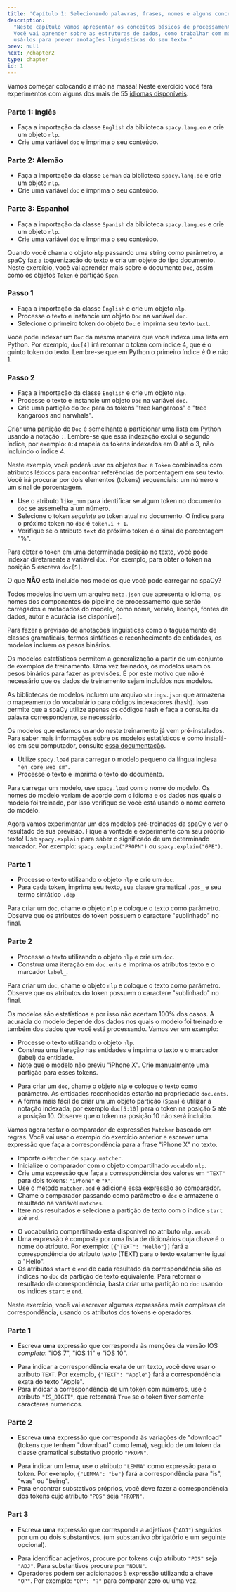 ```yaml
---
title: 'Capítulo 1: Selecionando palavras, frases, nomes e alguns conceitos'
description:
  "Neste capítulo vamos apresentar os conceitos básicos de processamento de texto utilizanda spaCy.
  Você vai aprender sobre as estruturas de dados, como trabalhar com modelos estatísticos e como
  usá-los para prever anotações linguísticas do seu texto."
prev: null
next: /chapter2
type: chapter
id: 1
---
```


<exercise id="1" title="Introdução a spaCy" type="slides">

<slides source="chapter1_01_introduction-to-spacy">
</slides>

</exercise>

<exercise id="2" title="Primeiros passos">

Vamos começar colocando a mão na massa! Neste exercício você fará
experimentos com alguns dos mais de 55 [idiomas disponíveis](https://spacy.io/usage/models#languages).

### Parte 1: Inglês

- Faça a importação da classe `English` da biblioteca `spacy.lang.en` e crie um objeto `nlp`.
- Crie uma variável `doc` e imprima o seu conteúdo.

<codeblock id="01_02_01"></codeblock>

### Parte 2: Alemão

- Faça a importação da classe `German` da biblioteca `spacy.lang.de` e crie um objeto `nlp`.
- Crie uma variável `doc` e imprima o seu conteúdo.

<codeblock id="01_02_02"></codeblock>

### Parte 3: Espanhol

- Faça a importação da classe `Spanish` da biblioteca `spacy.lang.es` e crie um objeto `nlp`.
- Crie uma variável `doc` e imprima o seu conteúdo.

<codeblock id="01_02_03"></codeblock>

</exercise>

<exercise id="3" title="Documentos, partições e tokens">

Quando você chama o objeto `nlp` passando uma string como parâmetro, a spaCy
faz a toquenização do texto e cria um objeto do tipo documento. Neste exercício, você
vai aprender mais sobre o documento `Doc`, assim como os objetos `Token` e
partição `Span`.

### Passo 1

- Faça a importação da classe `English` e crie um objeto `nlp`.
- Processe o texto e instancie um objeto `Doc` na variável `doc`.
- Selecione o primeiro token do objeto `Doc` e imprima seu texto `text`.

<codeblock id="01_03_01">

Você pode indexar um `Doc` da mesma maneira que você indexa uma lista em Python.
Por exemplo, `doc[4]` irá retornar o token com índice 4, que é o quinto token do texto.
Lembre-se que em Python o primeiro índice é 0 e não 1.

</codeblock>

### Passo 2

- Faça a importação da classe `English` e crie um objeto `nlp`.
- Processe o texto e instancie um objeto `Doc` na variável `doc`.
- Crie uma partição do `Doc` para os tokens "tree kangaroos" e
"tree kangaroos and narwhals".

<codeblock id="01_03_02">

Criar uma partição do `Doc` é semelhante a particionar uma lista em Python usando
a notação `:`. Lembre-se que essa indexação exclui o segundo índice, por exemplo:
`0:4` mapeia os tokens indexados em 0 até o 3, não incluindo o índice 4.

</codeblock>

</exercise>

<exercise id="4" title="Atributos léxicos">

Neste exemplo, você poderá usar os objetos `Doc` e `Token` combinados com
atributos léxicos para encontrar referências de porcentagem em seu texto. Você irá procurar
por dois elementos (tokens) sequenciais: um número e um sinal de porcentagem.

- Use o atributo `like_num` para identificar se algum token no documento
`doc` se assemelha a um número.
- Selecione o token _seguinte_ ao token atual no documento. O índice para o
próximo token no `doc` é `token.i + 1`.
- Verifique se o atributo `text` do próximo token é o sinal de porcentagem "%".

<codeblock id="01_04">

Para obter o token em uma determinada posição no texto, você pode indexar diretamente
a variável `doc`. Por exemplo, para obter o token na posição 5 escreva `doc[5]`.

</codeblock>

</exercise>

<exercise id="5" title="Modelos estatísticos" type="slides">

<slides source="chapter1_02_statistical-models">
</slides>

</exercise>

<exercise id="6" title="Biblioteca dos modelos" type="choice">

O que **NÃO** está incluído nos modelos que você pode carregar na spaCy?

<choice>
<opt text="Um arquivo com metadados do idioma, pipeline e licença.">

Todos modelos incluem um arquivo `meta.json` que apresenta o idioma, os nomes dos
componentes do pipeline de processamento que serão carregados e metadados
do modelo, como nome, versão, licença, fontes de dados, autor e acurácia (se disponível).

</opt>
<opt text="Pesos binários para efetuar as previsões estatísticas.">

Para fazer a previsão de anotações linguísticas como o tagueamento de classes
gramaticais, termos sintáticos e reconhecimento de entidades, os modelos incluem
os pesos binários.

</opt>
<opt correct="true" text="Os dados nos quais o modelo foi treinado.">

Os modelos estatísticos permitem a generalização a partir de um conjunto de
exemplos de treinamento. Uma vez treinados, os modelos usam os pesos binários
para fazer as previsões. É por este motivo que não é necessário que os dados de
treinamento sejam incluídos nos modelos.

</opt>
<opt text="O vocabulário do modelo e seus códigos indexadores (hashes).">

As bibliotecas de modelos incluem um arquivo `strings.json` que armazena o mapeamento
do vocabulário para códigos indexadores (hash). Isso permite que a spaCy utilize apenas os
códigos hash e faça a consulta da palavra correspondente, se necessário.

</opt>
</choice>

</exercise>

<exercise id="7" title="Carregando os modelos">

Os modelos que estamos usando neste treinamento já vem pré-instalados. Para
saber mais informações sobre os modelos estatísticos e como instalá-los em seu
computador, consulte [essa documentação](https://spacy.io/usage/models).

- Utilize `spacy.load` para carregar o modelo pequeno da língua inglesa `"en_core_web_sm"`.
- Processe o texto e imprima o texto do documento.

<codeblock id="01_07">

Para carregar um modelo, use `spacy.load` com o nome do modelo. Os nomes do
modelo variam de acordo com o idioma e os dados nos quais o modelo foi treinado,
por isso verifique se você está usando o nome correto do modelo.

</codeblock>

</exercise>

<exercise id="8" title="Prevendo anotações linguísticas">

Agora vamos experimentar um dos modelos pré-treinados da spaCy e
ver o resultado de sua previsão. Fique à vontade e experimente com seu
próprio texto! Use `spacy.explain` para saber o significado de um determinado
marcador. Por exemplo: `spacy.explain("PROPN")` ou `spacy.explain("GPE")`.


### Parte 1

- Processe o texto utilizando o objeto `nlp` e crie um `doc`.
- Para cada token, imprima seu texto, sua classe gramatical  `.pos_` e seu
 termo sintático `.dep_`

<codeblock id="01_08_01">

Para criar um `doc`, chame o objeto `nlp` e coloque o texto como parâmetro.
Observe que os atributos do token possuem o caractere "sublinhado" no final.

</codeblock>

### Parte 2

- Processe o texto utilizando o objeto `nlp` e crie um `doc`.
- Construa uma iteração em `doc.ents` e imprima os atributos texto e o
marcador `label_`.

<codeblock id="01_08_02">

Para criar um `doc`, chame o objeto `nlp` e coloque o texto como parâmetro.
Observe que os atributos do token possuem o caractere "sublinhado" no final.

</codeblock>

</exercise>

<exercise id="9" title="Prevendo Entidades em um contexto">

Os modelos são estatísticos e por isso não acertam 100% dos casos.  A acurácia
do modelo depende dos dados nos quais o modelo foi treinado e também dos
dados que você está processando. Vamos ver um exemplo:

 - Processe o texto utilizando o objeto `nlp`.
 - Construa uma iteração nas entidades e imprima o texto e o marcador (label) da entidade.
 - Note que o modelo não previu "iPhone X". Crie manualmente uma partição
 para esses tokens.

<codeblock id="01_09">

 - Para criar um `doc`, chame o objeto `nlp` e coloque o texto como parâmetro.
 As entidades reconhecidas estarão na propriedade `doc.ents`.
 - A forma mais fácil de criar um um objeto partição  (`Span`) é utilizar a notação
 indexada, por exemplo `doc[5:10]` para o token na posição 5 até a posição 10.
 Observe que o token na posição 10 não será incluído.

</codeblock>

</exercise>

<exercise id="10" title="Correspondência de texto baseada em regras" type="slides">

<slides source="chapter1_03_rule-based-matching">
</slides>

</exercise>

<exercise id="11" title="Usando o comparador Matcher">

Vamos agora testar o comparador de expressões  `Matcher` baseado em
regras. Você vai usar o exemplo do exercício anterior e escrever uma expressão
que faça a correspondência para a frase "iPhone X" no texto.

- Importe o `Matcher` de `spacy.matcher`.
- Inicialize o comparador com o objeto compartilhado `vocab`do `nlp`.
- Crie uma expressão que faça a correspondência dos valores em `"TEXT"` para dois tokens:
  `"iPhone"` e `"X"`.
- Use o método `matcher.add` e adicione essa expressão ao comparador.
- Chame o comparador passando como parâmetro o `doc` e armazene o resultado
  na variável `matches`.
- Itere nos resultados e selecione a partição de texto com o índice `start` até
`end`.


<codeblock id="01_11">

- O vocabulário compartilhado está disponível no atributo `nlp.vocab`.
- Uma expressão é composta por uma lista de dicionários cuja chave é o nome do
  atributo. Por exemplo:  `[{"TEXT": "Hello"}]` fará a correspondência do atributo
  texto (TEXT) para o texto exatamente igual a "Hello".
- Os atributos `start` e `end` de cada resultado da correspondência são os
  índices no `doc` da partição de texto equivalente. Para retornar o resultado da
  correspondência, basta criar uma partição no `doc` usando os indices `start` e `end`.

</codeblock>

</exercise>

<exercise id="12" title="Escrevendo expressões de correspondência">

Neste exercício, você vai escrever algumas expressões mais complexas de
correspondência, usando os atributos dos tokens e operadores.

### Parte 1

- Escreva **uma** expressão que corresponda às menções da versão IOS  _completa_:
  "iOS 7", "iOS 11" e "iOS 10".

<codeblock id="01_12_01">

- Para indicar a correspondência exata de um texto, você deve usar o atributo
`TEXT`. Por exemplo,  `{"TEXT": "Apple"}` fará a correspondência exata do
texto "Apple".
- Para indicar a correspondência de um token com números, use o atributo
`"IS_DIGIT"`, que retornará `True` se o token tiver somente caracteres numéricos.

</codeblock>

### Parte 2

- Escreva **uma** expressão que corresponda às variações de "download" (tokens
que tenham "download" como lema), seguido de um token da classe gramatical
substativo próprio `"PROPN"`.

<codeblock id="01_12_02">

- Para indicar um lema, use o atributo `"LEMMA"` como expressão para o token.
  Por exemplo, `{"LEMMA": "be"}` fará a correspondência para "is", "was" ou "being".
- Para encontrar substativos próprios, você deve fazer a correspondência dos
  tokens cujo atributo `"POS"` seja `"PROPN"`.

</codeblock>

### Part 3

- Escreva **uma** expressão que corresponda a adjetivos (`"ADJ"`) seguidos por um
  ou dois substantivos. (um substantivo obrigatório e um seguinte opcional).

<codeblock id="01_12_03">

- Para identificar adjetivos, procure por tokens cujo atributo `"POS"` seja `"ADJ"`.
  Para substantivos procure por `"NOUN"`.
- Operadores podem ser adicionados à expressão utilizando a chave `"OP"`.
  Por exemplo: `"OP": "?"` para comparar zero ou uma vez.

</codeblock>

</exercise>
